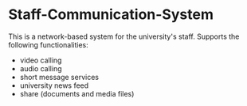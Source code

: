 # Staff-Communication-System
This is a network-based system for the university's staff.
Supports the following functionalities:
- video calling
- audio calling
- short message services
- university news feed
- share (documents and media files)
